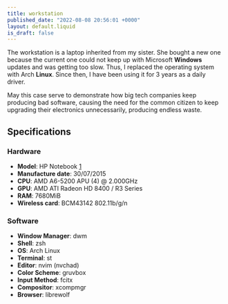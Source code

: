```yaml
---
title: workstation
published_date: "2022-08-08 20:56:01 +0000"
layout: default.liquid
is_draft: false
---
```


The workstation is a laptop inherited from my sister. She bought a new one because the current one could not keep up with Microsoft **Windows** updates and was getting too slow. Thus, I replaced the operating system with Arch **Linux**. Since then, I have been using it for 3 years as a daily driver. 

May this case serve to demonstrate how big tech companies keep producing bad software, causing the need for the common citizen to keep upgrading their electronics unnecessarily, producing endless waste.

## Specifications

### Hardware

- **Model**: HP Notebook [1](https://support.hp.com/us-en/product/hp-15-af100-notebook-pc-series/8543365/model/9243070/document/c04951628)
- **Manufacture date**: 30/07/2015
- **CPU**: AMD A6-5200 APU (4) @ 2.000GHz
- **GPU**: AMD ATI Radeon HD 8400 / R3 Series
- **RAM**: 7680MiB
- **Wireless card**: BCM43142 802.11b/g/n

### Software

- **Window Manager**: dwm
- **Shell**: zsh
- **OS**: Arch Linux
- **Terminal**: st
- **Editor**: nvim (nvchad)
- **Color Scheme**: gruvbox
- **Input Method**: fcitx
- **Compositor**: xcompmgr
- **Browser**: librewolf
